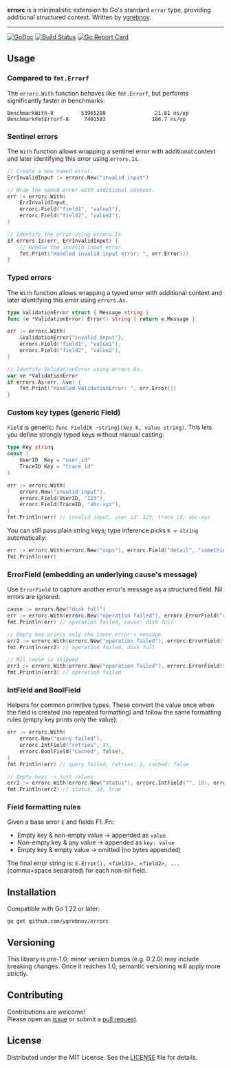 **errorc** is a minimalistic extension to Go's standard `error` type, providing additional structured context. Written by [ygrebnov](https://github.com/ygrebnov).

---

[![GoDoc](https://pkg.go.dev/badge/github.com/ygrebnov/errorc)](https://pkg.go.dev/github.com/ygrebnov/errorc)
[![Build Status](https://github.com/ygrebnov/errorc/actions/workflows/build.yml/badge.svg)](https://github.com/ygrebnov/errorc/actions/workflows/build.yml)
[![Go Report Card](https://goreportcard.com/badge/github.com/ygrebnov/errorc)](https://goreportcard.com/report/github.com/ygrebnov/errorc)

## Usage
### Compared to `fmt.Errorf`
The `errorc.With` function behaves like `fmt.Errorf`, but performs significantly faster in benchmarks:

```text
BenchmarkWith-8         53965288                21.81 ns/op
BenchmarkFmtErrorf-8     7401583               186.7 ns/op
```

### Sentinel errors
The `With` function allows wrapping a sentinel error with additional context and later identifying this error using `errors.Is`.

```go
// Create a new named error.
ErrInvalidInput := errorc.New("invalid input")

// Wrap the named error with additional context.
err := errorc.With(
    ErrInvalidInput,
    errorc.Field("field1", "value1"),
    errorc.Field("field2", "value2"),
)

// Identify the error using errors.Is.
if errors.Is(err, ErrInvalidInput) {
    // Handle the invalid input error.
    fmt.Print("Handled invalid input error: ", err.Error())
}
```

### Typed errors
The `With` function allows wrapping a typed error with additional context and later identifying this error using `errors.As`.

```go
type ValidationError struct { Message string }
func (e *ValidationError) Error() string { return e.Message }

err := errorc.With(
    &ValidationError{"invalid input"},
    errorc.Field("field1", "value1"),
    errorc.Field("field2", "value2"),
)

// Identify ValidationError using errors.As.
var ve *ValidationError
if errors.As(err, &ve) {
    fmt.Print("Handled ValidationError: ", err.Error())
}
```

### Custom key types (generic Field)
`Field` is generic: `func Field[K ~string](key K, value string)`. This lets you define strongly typed keys without manual casting:

```go
type Key string
const (
    UserID  Key = "user_id"
    TraceID Key = "trace_id"
)

err := errorc.With(
    errorc.New("invalid input"),
    errorc.Field(UserID, "123"),
    errorc.Field(TraceID, "abc-xyz"),
)
fmt.Println(err) // invalid input, user_id: 123, trace_id: abc-xyz
```

You can still pass plain string keys; type inference picks `K = string` automatically:

```go
err := errorc.With(errorc.New("oops"), errorc.Field("detail", "something"))
fmt.Println(err)
```

### ErrorField (embedding an underlying cause's message)
Use `ErrorField` to capture another error's message as a structured field. Nil errors are ignored.

```go
cause := errors.New("disk full")
err := errorc.With(errorc.New("operation failed"), errorc.ErrorField("cause", cause))
fmt.Println(err) // operation failed, cause: disk full

// Empty key prints only the inner error's message
err2 := errorc.With(errorc.New("operation failed"), errorc.ErrorField("", cause))
fmt.Println(err2) // operation failed, disk full

// Nil cause is skipped
err3 := errorc.With(errorc.New("operation failed"), errorc.ErrorField("cause", nil))
fmt.Println(err3) // operation failed
```

### IntField and BoolField
Helpers for common primitive types. These convert the value once when the field is created (no repeated formatting) and follow the same formatting rules (empty key prints only the value):

```go
err := errorc.With(
    errorc.New("query failed"),
    errorc.IntField("retries", 3),
    errorc.BoolField("cached", false),
)
fmt.Println(err) // query failed, retries: 3, cached: false

// Empty keys -> just values
err2 := errorc.With(errorc.New("status"), errorc.IntField("", 10), errorc.BoolField("", true))
fmt.Println(err2) // status, 10, true
```

### Field formatting rules
Given a base error `E` and fields F1..Fn:
- Empty key & non-empty value -> appended as `value`
- Non-empty key & any value -> appended as `key: value`
- Empty key & empty value -> omitted (no bytes appended)

The final error string is: `E.Error(), <field1>, <field2>, ...` (comma+space separated) for each non-nil field.

## Installation

Compatible with Go 1.22 or later:

```shell
go get github.com/ygrebnov/errorc
```

## Versioning
This library is pre-1.0; minor version bumps (e.g. 0.2.0) may include breaking changes. Once it reaches 1.0, semantic versioning will apply more strictly.

## Contributing

Contributions are welcome!  
Please open an [issue](https://github.com/ygrebnov/errorc/issues) or submit a [pull request](https://github.com/ygrebnov/errorc/pulls).

## License

Distributed under the MIT License. See the [LICENSE](LICENSE) file for details.
